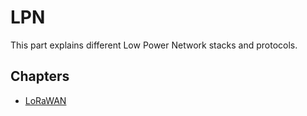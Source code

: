 # LPN

This part explains different Low Power Network stacks and protocols.

## Chapters

* [LoRaWAN](lorawan/README.md)
